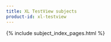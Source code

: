 ```yaml
---
title: XL TestView subjects
product-id: xl-testview
---
```


{% include subject_index_pages.html %}
